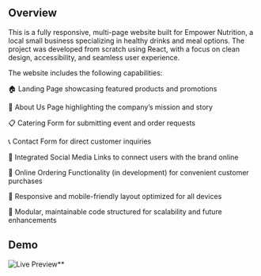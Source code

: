 ## Overview
This is a fully responsive, multi-page website built for Empower Nutrition, a local small business specializing in healthy drinks and meal options. The project was developed from scratch using React, with a focus on clean design, accessibility, and seamless user experience.

The website includes the following capabilities:

🏠 Landing Page showcasing featured products and promotions

💪 About Us Page highlighting the company’s mission and story

📋 Catering Form for submitting event and order requests

📞 Contact Form for direct customer inquiries

🔗 Integrated Social Media Links to connect users with the brand online

🛒 Online Ordering Functionality (in development) for convenient customer purchases

🎨 Responsive and mobile-friendly layout optimized for all devices

🧩 Modular, maintainable code structured for scalability and future enhancements


## Demo
![Live Preview](./src/assets/empower_version_01.gif)**


